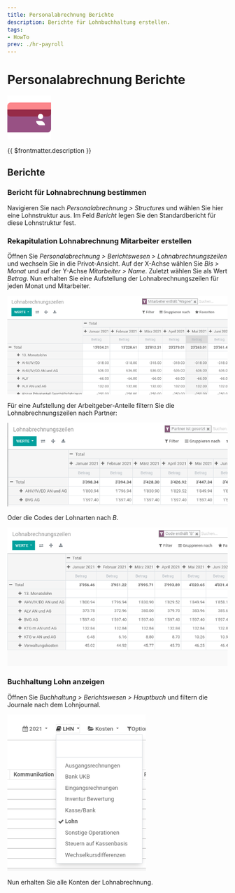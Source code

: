 ```yaml
---
title: Personalabrechnung Berichte
description: Berichte für Lohnbuchhaltung erstellen.
tags:
- HowTo
prev: ./hr-payroll
---
```

# Personalabrechnung Berichte
![icons_odoo_hr_payroll](attachments/icons_odoo_hr_payroll.png)

{{ $frontmatter.description }}

## Berichte

### Bericht für Lohnabrechnung bestimmen

Navigieren Sie nach *Personalabrechnung > Structures* und wählen Sie hier eine Lohnstruktur aus. Im Feld *Bericht* legen Sie den Standardbericht für diese Lohnstruktur fest.

### Rekapitulation Lohnabrechnung Mitarbeiter erstellen

Öffnen Sie *Personalabrechnung > Berichtswesen > Lohnabrechnungszeilen* und wechseln Sie in die Privot-Ansicht. Auf der X-Achse wählen Sie *Bis > Monat* und auf der Y-Achse *Mitarbeiter > Name*. Zuletzt wählen Sie als Wert *Betrag*. Nun erhalten Sie eine Aufstellung der Lohnabrechnungszeilen für jeden Monat und Mitarbeiter.

![](attachments/Personalabrechnung%20Berichte%20Lohnabrechnungszeilen.png)

Für eine Aufstellung der Arbeitgeber-Anteile filtern Sie die Lohnabrechnungszeilen nach Partner:

![](attachments/Personalabrechnung%20Berichte%20Lohnabrechnungszweilen%20Partner.png)

Oder die Codes der Lohnarten nach *B*.

![](attachments/Personalabrechnung%20Berichte%20Lohnabrechnungszweilen%20Code%20B.png)

### Buchhaltung Lohn anzeigen

Öffnen Sie *Buchhaltung > Berichtswesen > Hauptbuch* und filtern die Journale nach dem Lohnjournal.

![](attachments/Personalabrechnung%20Berichte%20Lohnjournal.png)

Nun erhalten Sie alle Konten der Lohnabrechnung.